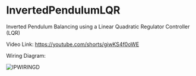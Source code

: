 # InvertedPendulumLQR
Inverted Pendulum Balancing using a Linear Quadratic Regulator Controller (LQR)

Video Link: https://youtube.com/shorts/giwKS4f0oWE 



Wiring Diagram:

![IPWIRINGD](https://github.com/user-attachments/assets/d4cbb1fa-78c0-42bd-8dbd-e405ac5123c0)

